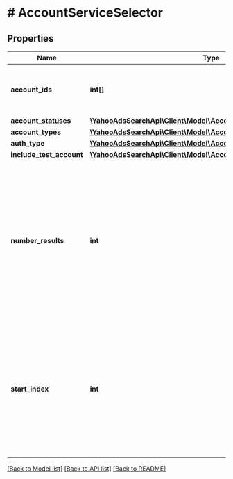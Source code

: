 # # AccountServiceSelector

## Properties

Name | Type | Description | Notes
------------ | ------------- | ------------- | -------------
**account_ids** | **int[]** | &lt;ja&gt;アカウントIDの配列です。&lt;/ja&gt;&lt;br&gt;&lt;en&gt;Account IDs.&lt;/en&gt; | [optional] 
**account_statuses** | [**\YahooAdsSearchApi\Client\Model\AccountServiceStatus[]**](AccountServiceStatus.md) |  | [optional] 
**account_types** | [**\YahooAdsSearchApi\Client\Model\AccountServiceType[]**](AccountServiceType.md) |  | [optional] 
**auth_type** | [**\YahooAdsSearchApi\Client\Model\AccountServiceAuthType**](AccountServiceAuthType.md) |  | [optional] 
**include_test_account** | [**\YahooAdsSearchApi\Client\Model\AccountServiceIncludeTestAccount**](AccountServiceIncludeTestAccount.md) |  | [optional] 
**number_results** | **int** | ページの最大件数です。このフィールドは、1以上を指定する必要があります。&lt;br&gt;Maximum number of results to return in this page. This field must be greater than or equal to 1. Also see Entity Limits per operation. | [optional] [default to 200]
**start_index** | **int** | ページの先頭のインデックスです。このフィールドは、1以上を指定する必要があります。&lt;br&gt;Index of the first result to return in this page. This field must be greater than or equal to 1. | [optional] [default to 1]

[[Back to Model list]](../../README.md#documentation-for-models) [[Back to API list]](../../README.md#documentation-for-api-endpoints) [[Back to README]](../../README.md)



